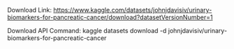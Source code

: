 Download Link:
https://www.kaggle.com/datasets/johnjdavisiv/urinary-biomarkers-for-pancreatic-cancer/download?datasetVersionNumber=1

Download API Command:
kaggle datasets download -d johnjdavisiv/urinary-biomarkers-for-pancreatic-cancer
